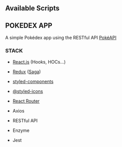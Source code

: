 
## Available Scripts

## POKEDEX APP 

A simple Pokédex app using the RESTful API [PokéAPI](https://pokeapi.co/)


### STACK


- [React.js](https://reactjs.org/) (Hooks, HOCs...)
- [Redux](https://redux.js.org/) ([Saga](https://redux-saga.js.org/))
- [styled-components](https://styled-components.com/)
- [@styled-icons](https://styled-icons.js.org/)
- [React Router](https://reactrouter.com/)

- Axios
- RESTful API

- Enzyme
- Jest